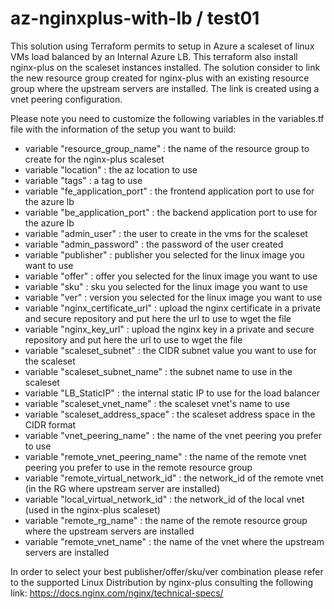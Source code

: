 # az-nginxplus-with-lb / test01

This solution using Terraform permits to setup in Azure a scaleset of linux VMs load balanced by an Internal Azure LB.
This terraform also install nginx-plus on the scaleset instances installed.
The solution consider to link the new resource group created for nginx-plus with an existing resource group where the upstream servers are installed. 
The link is created using a vnet peering configuration.

Please note you need to customize the following variables in the variables.tf file with the information of the setup you want to build:
- variable "resource_group_name" : the name of the resource group to create for the nginx-plus scaleset
- variable "location" : the az location to use
- variable "tags" : a tag to use 
- variable "fe_application_port" : the frontend application port to use for the azure lb
- variable "be_application_port" : the backend application port to use for the azure lb
- variable "admin_user" : the user to create in the vms for the scaleset
- variable "admin_password" : the password of the user created
- variable "publisher" : publisher you selected for the linux image you want to use
- variable "offer" : offer you selected for the linux image you want to use
- variable "sku" : sku you selected for the linux image you want to use
- variable "ver" : version you selected for the linux image you want to use
- variable "nginx_certificate_url" : upload the nginx certificate in a private and secure repository and put here the url to use to wget the file
- variable "nginx_key_url" : upload the nginx key in a private and secure repository and put here the url to use to wget the file
- variable "scaleset_subnet" : the CIDR subnet value you want to use for the scaleset
- variable "scaleset_subnet_name" : the subnet name to use in the scaleset
- variable "LB_StaticIP" : the internal static IP to use for the load balancer 
- variable "scaleset_vnet_name" : the scaleset vnet's name to use
- variable "scaleset_address_space" : the scaleset address space in the CIDR format
- variable "vnet_peering_name" : the name of the vnet peering you prefer to use
- variable "remote_vnet_peering_name" : the name of the remote vnet peering you prefer to use in the remote resource group
- variable "remote_virtual_network_id" : the network_id of the remote vnet (in the RG where upstream server are installed)
- variable "local_virtual_network_id" : the network_id of the local vnet (used in the nginx-plus scaleset)
- variable "remote_rg_name" : the name of the remote resource group where the upstream servers are installed
- variable "remote_vnet_name" : the name of the vnet where the upstream servers are installed

In order to select your best publisher/offer/sku/ver combination please refer to the supported Linux Distribution by nginx-plus consulting the following link: https://docs.nginx.com/nginx/technical-specs/

